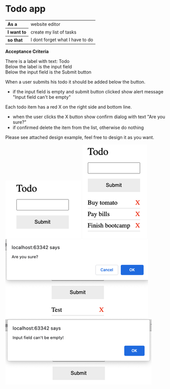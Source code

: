 # Todo app

<table>
  <tr>
    <th style="text-align: left">As a</th>
    <td>website editor</td>
  </tr>
  <tr>
    <th style="text-align: left">I want to</th>
    <td>create my list of tasks</td>
  </tr>
<tr>
    <th style="text-align: left">so that</th>
    <td>I dont forget what I have to do</td>
  </tr>
</table>

**Acceptance Criteria**

There is a label with text: Todo <br/>
Below the label is the input field <br/>
Below the input field is the Submit button <br/>

When a user submits his todo it should be added below the button.
- if the input field is empty and submit button clicked show alert message "Input field can't be empty"

Each todo item has a red X on the right side and bottom line.
- when the user clicks the X button show confirm dialog with text "Are you sure?"
- if confirmed delete the item from the list, otherwise do nothing 

Please see attached design example, feel free to design it as you want.

![Todo app example](./assets/todo.png "Todo app example empty")
![Todo app example 2](./assets/todo2.png "Todo app example with todo items")
![Todo app example 3](./assets/todo3.png "Todo app example confirm dialog")
![Todo app example 4](./assets/todo4.png "Todo app example alert dialog")
